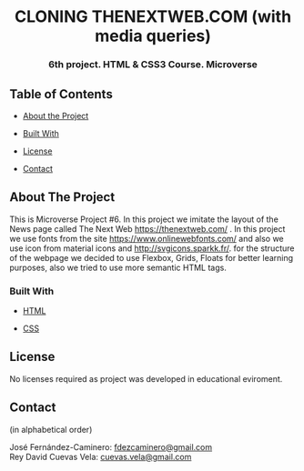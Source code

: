 <h1 align="center">CLONING THENEXTWEB.COM (with media queries)</h1>

<h3 align="center">6th project. HTML & CSS3 Course. Microverse</h3>



## Table of Contents

* [About the Project](#about-the-project)

* [Built With](#built-with)

* [License](#license)

* [Contact](#contact)

## About The Project

This is Microverse Project #6. In this project we imitate the layout of the News page called The Next Web https://thenextweb.com/ .
In this project we use fonts from the site https://www.onlinewebfonts.com/ and also we use icon from material icons and http://svgicons.sparkk.fr/. for the structure of the webpage we decided to use Flexbox, Grids, Floats for better learning purposes, also we tried to use more semantic HTML tags. 


### Built With

* [HTML](https://developer.mozilla.org/en-US/docs/Web/HTML)

* [CSS](https://developer.mozilla.org/en-US/docs/Web/CSS)


## License

No licenses required as project was developed in educational eviroment.

## Contact

(in alphabetical order)

José Fernández-Caminero: fdezcaminero@gmail.com <br>
Rey David Cuevas Vela: cuevas.vela@gmail.com
